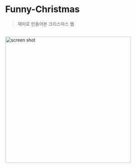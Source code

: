 # Funny-Christmas
> 재미로 만들어본 크리스마스 웹
<br/>

<img width="400" alt="screen shot" src="https://user-images.githubusercontent.com/60544994/103134080-cd475980-46f1-11eb-8a8e-1a265c8d2c8b.png">
